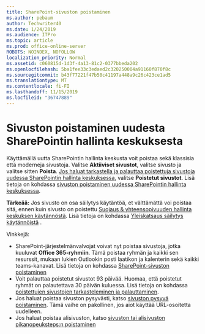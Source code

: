```yaml
---
title: SharePoint-sivuston poistaminen
ms.author: pebaum
author: Techwriter40
ms.date: 1/24/2019
ms.audience: ITPro
ms.topic: article
ms.prod: office-online-server
ROBOTS: NOINDEX, NOFOLLOW
localization_priority: Normal
ms.assetid: c060815d-1d3f-4a13-81c2-0377bbeda202
ms.openlocfilehash: 5ba1fee33c3edaed2c320250004a91160f870f8c
ms.sourcegitcommit: b43f77221f47b50c41197a448a9c26c423ce1ad5
ms.translationtype: MT
ms.contentlocale: fi-FI
ms.lasthandoff: 11/15/2019
ms.locfileid: "36747889"
---
```

# <a name="delete-a-site-from-the-new-sharepoint-admin-center"></a>Sivuston poistaminen uudesta SharePointin hallinta keskuksesta

Käyttämällä uutta SharePointin hallinta keskusta voit poistaa sekä klassisia että moderneja sivustoja. Valitse **Aktiiviset sivustot**, valitse sivusto ja valitse sitten **Poista**. [Jos haluat tarkastella ja palauttaa poistettuja sivustoja uudessa SharePointin hallinta keskuksessa](https://docs.microsoft.com/sharepoint/view-and-restore-deleted-sites-in-new-admin-center), valitse **Poistetut sivustot**. Lisä tietoja on kohdassa [sivuston poistaminen uudessa SharePointin hallinta keskuksessa](https://docs.microsoft.com/sharepoint/delete-site-collection#delete-a-site-in-the-new-sharepoint-admin-center).

**Tärkeää:** Jos sivusto on osa säilytys käytäntöä, et välttämättä voi poistaa sitä, ennen kuin sivusto on poistettu [Suojaus &amp; yhteensopivuuden hallinta keskuksen käytännöstä](https://protection.office.com/?rfr=AdminCenter#/homepage). Lisä tietoja on kohdassa [Yleiskatsaus säilytys käytännöistä](https://docs.microsoft.com/office365/securitycompliance/retention-policies#content-in-onedrive-accounts-and-sharepoint-sites) . 

Vinkkejä:
- SharePoint-järjestelmänvalvojat voivat nyt poistaa sivustoja, jotka kuuluvat **Office 365-ryhmiin**. Tämä poistaa ryhmän ja kaikki sen resurssit, mukaan lukien Outlookin posti laatikon ja kalenterin sekä kaikki teams-kanavat. Lisä tietoja on kohdassa [SharePoint-sivuston poistaminen](https://docs.microsoft.com/sharepoint/manage-sites-in-new-admin-center#delete-a-site)
- Voit palauttaa poistetut sivustot 93 päivää. Huomaa, että poistetut ryhmät on palautettava 30 päivän kuluessa. Lisä tietoja on kohdassa [poistettujen sivustojen tarkasteleminen ja palauttaminen](https://docs.microsoft.com/sharepoint/view-and-restore-deleted-sites-in-new-admin-center).
- Jos haluat poistaa sivuston pysyvästi, katso [sivuston pysyvä poistaminen](https://docs.microsoft.com/sharepoint/delete-site-collection#permanently-delete-a-site). Tämä vaihe on pakollinen, jos aiot käyttää URL-osoitetta uudelleen. 
- Jos haluat poistaa alisivuston, katso [sivuston tai alisivuston pikanopeuksteps:n poistaminen](https://support.office.com/article/Delete-a-SharePoint-site-or-subsite-bc37b743-0cef-475e-9a8c-8fc4d40179fb#__bkmkshortcut)
